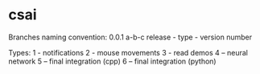 # csai

Branches naming convention:
0.0.1
a-b-c
release - type - version number

Types:
1 - notifications
2 - mouse movements
3 - read demos
4 – neural network
5 – final integration (cpp)
6 – final integration (python)
